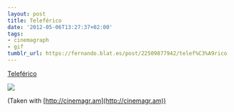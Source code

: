```yaml
---
layout: post
title: Teleférico
date: '2012-05-06T13:27:37+02:00'
tags:
- cinemagraph
- gif
tumblr_url: https://fernando.blat.es/post/22509877942/telef%C3%A9rico
---
```

[Teleférico](http://cinemagr.am/show/6430015)  

![](http://cinemagr.am/uploads/6430015.gif)

   

(Taken with [http://cinemagr.am](http://cinemagr.am))
